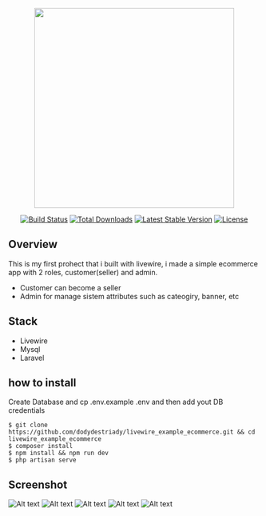 <p align="center"><a href="https://laravel.com" target="_blank"><img src="https://raw.githubusercontent.com/laravel/art/master/logo-lockup/5%20SVG/2%20CMYK/1%20Full%20Color/laravel-logolockup-cmyk-red.svg" width="400"></a></p>

<p align="center">
<a href="https://travis-ci.org/laravel/framework"><img src="https://travis-ci.org/laravel/framework.svg" alt="Build Status"></a>
<a href="https://packagist.org/packages/laravel/framework"><img src="https://img.shields.io/packagist/dt/laravel/framework" alt="Total Downloads"></a>
<a href="https://packagist.org/packages/laravel/framework"><img src="https://img.shields.io/packagist/v/laravel/framework" alt="Latest Stable Version"></a>
<a href="https://packagist.org/packages/laravel/framework"><img src="https://img.shields.io/packagist/l/laravel/framework" alt="License"></a>
</p>

## Overview

This is my first prohect that i built with livewire, i made a simple ecommerce app with 2 roles, customer(seller) and admin.
- Customer can become a seller
- Admin for manage sistem attributes such as cateogiry, banner,  etc

## Stack
- Livewire 
- Mysql
- Laravel

## how to install
Create Database and cp .env.example .env and then add yout DB credentials

``` 
$ git clone https://github.com/dodydestriady/livewire_example_ecommerce.git && cd livewire_example_ecommerce 
$ composer install
$ npm install && npm run dev
$ php artisan serve
```

## Screenshot
![Alt text](/../master/sc/1.png)
![Alt text](/../master/sc/2.png)
![Alt text](/../master/sc/3.png)
![Alt text](/../master/sc/4.png)
![Alt text](/../master/sc/5.png)